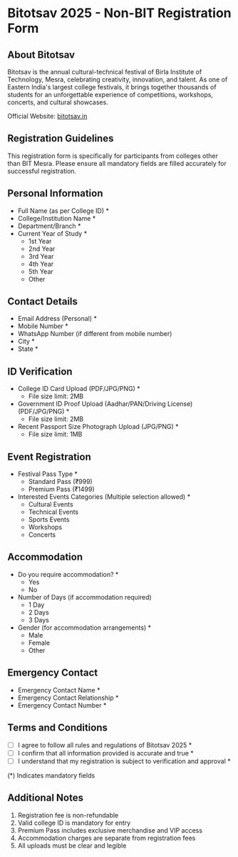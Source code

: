 # Bitotsav 2025 - Non-BIT Registration Form

## About Bitotsav
Bitotsav is the annual cultural-technical festival of Birla Institute of Technology, Mesra, celebrating creativity, innovation, and talent. As one of Eastern India's largest college festivals, it brings together thousands of students for an unforgettable experience of competitions, workshops, concerts, and cultural showcases.

Official Website: [bitotsav.in](https://bitotsav.in)

## Registration Guidelines
This registration form is specifically for participants from colleges other than BIT Mesra. Please ensure all mandatory fields are filled accurately for successful registration.



## Personal Information
- Full Name (as per College ID) *
- College/Institution Name *
- Department/Branch *
- Current Year of Study *
  - 1st Year
  - 2nd Year
  - 3rd Year
  - 4th Year
  - 5th Year
  - Other

## Contact Details
- Email Address (Personal) *
- Mobile Number *
- WhatsApp Number (if different from mobile number)
- City *
- State *

## ID Verification
- College ID Card Upload (PDF/JPG/PNG) *
  - File size limit: 2MB
- Government ID Proof Upload (Aadhar/PAN/Driving License) (PDF/JPG/PNG) *
  - File size limit: 2MB
- Recent Passport Size Photograph Upload (JPG/PNG) *
  - File size limit: 1MB

## Event Registration
- Festival Pass Type *
  - Standard Pass (₹999)
  - Premium Pass (₹1499)
- Interested Events Categories (Multiple selection allowed) *
  - Cultural Events
  - Technical Events
  - Sports Events
  - Workshops
  - Concerts

## Accommodation
- Do you require accommodation? *
  - Yes
  - No
- Number of Days (if accommodation required)
  - 1 Day
  - 2 Days
  - 3 Days
- Gender (for accommodation arrangements) *
  - Male
  - Female
  - Other

## Emergency Contact
- Emergency Contact Name *
- Emergency Contact Relationship *
- Emergency Contact Number *

## Terms and Conditions
- [ ] I agree to follow all rules and regulations of Bitotsav 2025 *
- [ ] I confirm that all information provided is accurate and true *
- [ ] I understand that my registration is subject to verification and approval *

(*) Indicates mandatory fields

## Additional Notes
1. Registration fee is non-refundable
2. Valid college ID is mandatory for entry
3. Premium Pass includes exclusive merchandise and VIP access
4. Accommodation charges are separate from registration fees
5. All uploads must be clear and legible